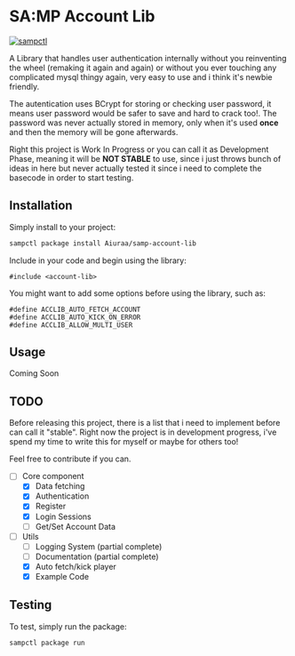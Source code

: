 # SA:MP Account Lib

[![sampctl](https://img.shields.io/badge/sampctl-samp--user--lib-2f2f2f.svg?style=for-the-badge)](https://github.com/Aiuraa/samp-account-lib)

A Library that handles user authentication internally without you reinventing the wheel (remaking it again and again) or without you ever touching any complicated mysql thingy again, very easy to use and i think it's newbie friendly.

The autentication uses BCrypt for storing or checking user password, it means user password would be safer to save and hard to crack too!. The password was never actually stored in memory, only when it's used **once** and then the memory will be gone afterwards.

Right this project is Work In Progress or you can call it as Development Phase, meaning it will be **NOT STABLE** to use, since i just throws bunch of ideas in here but never actually tested it since i need to complete the basecode in order to start testing.

## Installation

Simply install to your project:

```bash
sampctl package install Aiuraa/samp-account-lib
```

Include in your code and begin using the library:

```pawn
#include <account-lib>
```

You might want to add some options before using the library, such as:
```pawn
#define ACCLIB_AUTO_FETCH_ACCOUNT
#define ACCLIB_AUTO_KICK_ON_ERROR
#define ACCLIB_ALLOW_MULTI_USER
```

## Usage

<!--
Write your code documentation or examples here. If your library is documented in
the source code, direct users there. If not, list your API and describe it well
in this section. If your library is passive and has no API, simply omit this
section.
-->

Coming Soon

## TODO

Before releasing this project, there is a list that i need to implement before can call it "stable".
Right now the project is in development progress, i've spend my time to write this for myself or maybe for others too!

Feel free to contribute if you can.

- [ ] Core component
  - [x] Data fetching
  - [x] Authentication
  - [x] Register
  - [x] Login Sessions
  - [ ] Get/Set Account Data

- [ ] Utils 
  - [ ] Logging System (partial complete)
  - [ ] Documentation (partial complete)
  - [x] Auto fetch/kick player
  - [x] Example Code

## Testing

<!--
Depending on whether your package is tested via in-game "demo tests" or
y_testing unit-tests, you should indicate to readers what to expect below here.
-->

To test, simply run the package:

```bash
sampctl package run
```
